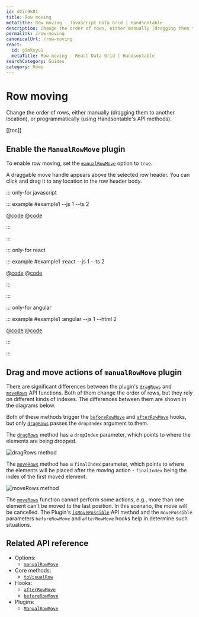 ```yaml
---
id: d2in9k81
title: Row moving
metaTitle: Row moving - JavaScript Data Grid | Handsontable
description: Change the order of rows, either manually (dragging them to another location), or programmatically (using Handsontable's API methods).
permalink: /row-moving
canonicalUrl: /row-moving
react:
  id: g5mksyu1
  metaTitle: Row moving - React Data Grid | Handsontable
searchCategory: Guides
category: Rows
---
```


# Row moving

Change the order of rows, either manually (dragging them to another location), or programmatically (using Handsontable's API methods).

[[toc]]

## Enable the `ManualRowMove` plugin

To enable row moving, set the [`manualRowMove`](@/api/options.md#manualrowmove) option to `true`.

A draggable move handle appears above the selected row header. You can click and drag it to any location in the row header body.

::: only-for javascript

::: example #example1 --js 1 --ts 2

@[code](@/content/guides/rows/row-moving/javascript/example1.js)
@[code](@/content/guides/rows/row-moving/javascript/example1.ts)

:::

:::

::: only-for react

::: example #example1 :react --js 1 --ts 2

@[code](@/content/guides/rows/row-moving/react/example1.jsx)
@[code](@/content/guides/rows/row-moving/react/example1.tsx)

:::

:::

::: only-for angular

::: example #example1 :angular --js 1 --html 2

@[code](@/content/guides/rows/row-moving/angular/example1.js)
@[code](@/content/guides/rows/row-moving/angular/example1.html)

:::

:::

## Drag and move actions of `manualRowMove` plugin

There are significant differences between the plugin's [`dragRows`](@/api/manualRowMove.md#dragrows) and [`moveRows`](@/api/manualRowMove.md#moverows) API functions. Both of them change the order of rows, but they rely on different kinds of indexes. The differences between them are shown in the diagrams below.

Both of these methods trigger the [`beforeRowMove`](@/api/hooks.md#beforerowmove) and [`afterRowMove`](@/api/hooks.md#afterrowmove) hooks, but only [`dragRows`](@/api/manualRowMove.md#dragrows) passes the `dropIndex` argument to them.

The [`dragRows`](@/api/manualRowMove.md#dragrows) method has a `dropIndex` parameter, which points to where the elements are being dropped.

<span class="img-invert">

![dragRows method]({{$basePath}}/img/drag_action.svg)

</span>


The [`moveRows`](@/api/manualRowMove.md#moverows) method has a `finalIndex` parameter, which points to where the elements will be placed after the _moving_ action - `finalIndex` being the index of the first moved element.

<span class="img-invert">

![moveRows method]({{$basePath}}/img/move_action.svg)

</span>

The [`moveRows`](@/api/manualRowMove.md#moverows) function cannot perform some actions, e.g., more than one element can't be moved to the last position. In this scenario, the move will be cancelled. The Plugin's [`isMovePossible`](@/api/manualRowMove.md#ismovepossible) API method and the `movePossible` parameters `beforeRowMove` and `afterRowMove` hooks help in determine such situations.

## Related API reference

- Options:
  - [`manualRowMove`](@/api/options.md#manualrowmove)
- Core methods:
  - [`toVisualRow`](@/api/core.md#tovisualrow)
- Hooks:
  - [`afterRowMove`](@/api/hooks.md#afterrowmove)
  - [`beforeRowMove`](@/api/hooks.md#beforerowmove)
- Plugins:
  - [`ManualRowMove`](@/api/manualRowMove.md)
